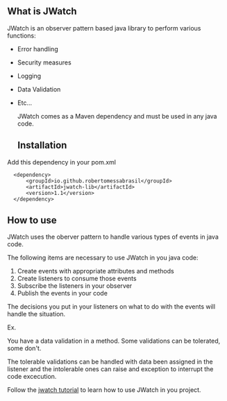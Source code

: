 ## What is JWatch

JWatch is an observer pattern based java library to perform various functions:

* Error handling
* Security measures
* Logging
* Data Validation
* Etc...

  JWatch comes as a Maven dependency and must be used in any java code.

  ## Installation

Add this dependency in your pom.xml
```
  <dependency>
      <groupId>io.github.robertomessabrasil</groupId>
      <artifactId>jwatch-lib</artifactId>
      <version>1.1</version>
  </dependency>
```
  ## How to use

  JWatch uses the oberver pattern to handle various types of events in java code.

  The following items are necessary to use JWatch in you java code:
  1. Create events with appropriate attributes and methods
  2. Create listeners to consume those events
  3. Subscribe the listeners in your observer
  4. Publish the events in your code

The decisions you put in your listeners on what to do with the events will handle the situation.

Ex.

You have a data validation in a method. Some validations can be tolerated, some don't.

The tolerable validations can be handled with data been assigned in the listener and the intolerable ones can raise and exception to interrupt the code excecution.

Follow the [jwatch tutorial](https://github.com/RobertoMessaBrasil/jwatch-tutorial) to learn how to use JWatch in you project.
